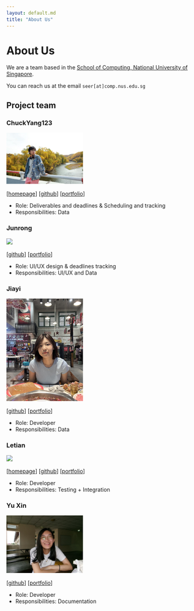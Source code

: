 ```yaml
---
layout: default.md
title: "About Us"
---
```


# About Us

We are a team based in the [School of Computing, National University of Singapore](http://www.comp.nus.edu.sg).

You can reach us at the email `seer[at]comp.nus.edu.sg`

## Project team

### ChuckYang123

<img src="images/chuckyang123.png" width="200px">

[[homepage](https://chuckyang123.github.io/)]
[[github](https://github.com/chuckyang123)]
[[portfolio](team/chuckyang123.md)]

* Role: Deliverables and deadlines & Scheduling and tracking
* Responsibilities: Data

### Junrong

<img src="images/junronggg.png" width="200px">

[[github](http://github.com/Junronggg)]
[[portfolio](https://junronggg.github.io/)]

* Role: UI/UX design & deadlines tracking
* Responsibilities: UI/UX and Data

### Jiayi 

<img src="images/broccoli0616.png" width="200px">

[[github](http://github.com/broccoli0616)] [[portfolio](https://broccoli0616.github.io/Zhang-Jiayi-page/)]

* Role: Developer
* Responsibilities: Data

### Letian

<img src="images/fisherskyi.png" width="200px">

[[homepage](https://fisherskyi.github.io/)]
[[github](https://github.com/FisherSkyi)]
[[portfolio](team/johndoe.md)]

* Role: Developer
* Responsibilities: Testing + Integration

### Yu Xin

<img src="images/watermelonisred.png" width="200px">

[[github](http://github.com/watermelonisred)]
[[portfolio](team/johndoe.md)]

* Role: Developer
* Responsibilities: Documentation
